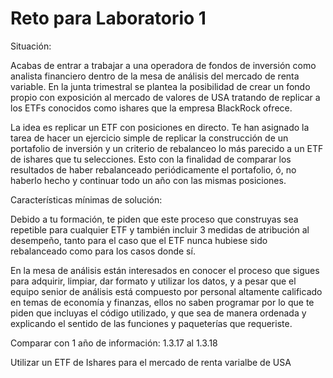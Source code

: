 # Reto para Laboratorio 1

Situación:

Acabas de entrar a trabajar a una operadora de fondos de inversión como analista financiero dentro de la mesa de análisis del mercado de renta variable. En la junta trimestral se plantea la posibilidad de crear un fondo propio con exposición al mercado de valores de USA tratando de replicar a los ETFs conocidos como ishares que la empresa BlackRock ofrece.

La idea es replicar un ETF con posiciones en directo. Te han asignado la tarea de hacer un ejercicio simple de replicar la construcción de un portafolio de inversión y un criterio de rebalanceo lo más parecido a un ETF de ishares que tu selecciones. Esto con la finalidad de comparar los resultados de haber rebalanceado periódicamente el portafolio, ó, no haberlo hecho y continuar todo un año con las mismas posiciones.

Características mínimas de solución:

Debido a tu formación, te piden que este proceso que construyas sea repetible para cualquier ETF y también incluir 3 medidas de atribución al desempeño, tanto para el caso que el ETF nunca hubiese sido rebalanceado como para los casos donde sí.

En la mesa de análisis están interesados en conocer el proceso que sigues para adquirir, limpiar, dar formato y utilizar los datos, y a pesar que el equipo senior de análisis está compuesto por personal altamente calificado en temas de economía y finanzas, ellos no saben programar por lo que te piden que incluyas el código utilizado, y que sea de manera ordenada y explicando el sentido de las funciones y paqueterías que requeriste.

Comparar con 1 año de información: 1.3.17 al 1.3.18

Utilizar un ETF de Ishares para el mercado de renta varialbe de USA
